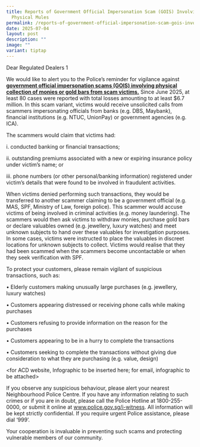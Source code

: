 ```yaml
---
title: Reports of Government Official Impersonation Scam (GOIS) Involving
  Physical Mules
permalink: /reports-of-government-official-impersonation-scam-gois-involving-physical-mules/
date: 2025-07-04
layout: post
description: ""
image: ""
variant: tiptap
---
```

<p>Dear Regulated Dealers 1</p>
<p>We would like to alert you to the Police’s reminder for vigilance against <strong><a href="https://www.police.gov.sg/media-room/news/20250702_police_advisory_on_government_official_impersonation_scams_involving_physical_collection" rel="noopener nofollow" target="_blank">government official impersonation scams (GOIS) involving physical collection of monies or gold bars from scam victims.</a></strong> Since
June 2025, at least 80 cases were reported with total losses amounting
to at least $6.7 million. In this scam variant, victims would receive unsolicited
calls from scammers impersonating officials from banks (e.g. DBS, Maybank),
financial institutions (e.g. NTUC, UnionPay) or government agencies (e.g.
ICA).</p>
<p>The scammers would claim that victims had:</p>
<p>i. conducted banking or financial transactions;</p>
<p>ii. outstanding premiums associated with a new or expiring insurance policy
under victim’s name; or</p>
<p>iii. phone numbers (or other personal/banking information) registered
under victim’s details that were found to be involved in fraudulent activities.</p>
<p>When victims denied performing such transactions, they would be transferred
to another scammer claiming to be a government official (e.g. MAS, SPF,
Ministry of Law, foreign police). This scammer would accuse victims of
being involved in criminal activities (e.g. money laundering). The scammers
would then ask victims to withdraw monies, purchase gold bars or declare
valuables owned (e.g. jewellery, luxury watches) and meet unknown subjects
to hand over these valuables for investigation purposes. In some cases,
victims were instructed to place the valuables in discreet locations for
unknown subjects to collect. Victims would realise that they had been scammed
when the scammers become uncontactable or when they seek verification with
SPF.</p>
<p>To protect your customers, please remain vigilant of suspicious transactions,
such as:</p>
<p>• Elderly customers making unusually large purchases (e.g. jewellery,
luxury watches)</p>
<p>• Customers appearing distressed or receiving phone calls while making
purchases</p>
<p>• Customers refusing to provide information on the reason for the purchases</p>
<p>• Customers appearing to be in a hurry to complete the transactions</p>
<p>• Customers seeking to complete the transactions without giving due consideration
to what they are purchasing (e.g. value, design)</p>
<p>&lt;for ACD website, Infographic to be inserted here; for email, infographic
to be attached&gt;</p>
<p>If you observe any suspicious behaviour, please alert your nearest Neighbourhood
Police Centre. If you have any information relating to such crimes or if
you are in doubt, please call the Police Hotline at 1800-255-0000, or submit
it online at <a href="http://www.police.gov.sg/i-witness" rel="noopener noreferrer nofollow" target="_blank">www.police.gov.sg/i-witness</a>.
All information will be kept strictly confidential. If you require urgent
Police assistance, please dial ‘999’.</p>
<p></p>
<p>Your cooperation is invaluable in preventing such scams and protecting
vulnerable members of our community.</p>
<p></p>